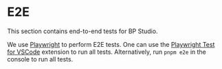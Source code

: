 
# E2E

This section contains end-to-end tests for BP Studio.

We use [Playwright](https://playwright.dev/) to perform E2E tests.
One can use the [Playwright Test for VSCode](https://marketplace.visualstudio.com/items?itemName=ms-playwright.playwright)
extension to run all tests.
Alternatively, run `pnpm e2e` in the console to run all tests.
